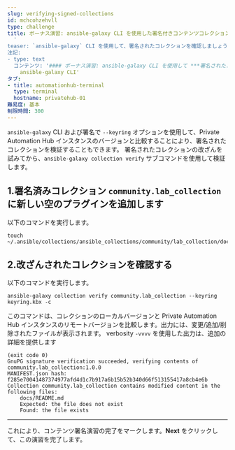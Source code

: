 ```yaml
---
slug: verifying-signed-collections
id: mchcohzehvll
type: challenge
title: ボーナス演習: ansible-galaxy CLI を使用した署名付きコンテンツコレクションの検証
  '
teaser: `ansible-galaxy` CLI を使用して、署名されたコレクションを確認しましょう
注記:
- type: text
  コンテンツ: '#### ボーナス演習: ansible-galaxy CLI を使用して ***署名されたコンテンツコレクションを検証する***
    ansible-galaxy CLI'
タブ:
- title: automationhub-terminal
  type: terminal
  hostname: privatehub-01
難易度: 基本
制限時間: 300
---
```

`ansible-galaxy` CLI および署名で `--keyring` オプションを使用して、Private Automation Hub インスタンスのバージョンと比較することにより、署名されたコレクションを検証することもできます。
署名されたコレクションの改ざんを試みてから、`ansible-galaxy collection verify` サブコマンドを使用して検証します。
## 1\.署名済みコレクション `community.lab_collection` に新しい空のプラグインを追加します
以下のコマンドを実行します。
```
touch ~/.ansible/collections/ansible_collections/community/lab_collection/docs/README.md
```

## 2\.改ざんされたコレクションを確認する
以下のコマンドを実行します。
```
ansible-galaxy collection verify community.lab_collection --keyring keyring.kbx -c
```
このコマンドは、コレクションのローカルバージョンと Private Automation Hub インスタンスのリモートバージョンを比較します。出力には、変更/追加/削除されたファイルが表示されます。
verbosity `-vvvv` を使用した出力は、追加の詳細を提供します
```
(exit code 0)
GnuPG signature verification succeeded, verifying contents of community.lab_collection:1.0.0
MANIFEST.json hash: f285e70041487374977afd4d1c7b917a6b15b52b340d66f513155417a8cb4e6b
Collection community.lab_collection contains modified content in the following files:
    docs/README.md
    Expected: the file does not exist
    Found: the file exists
```
***

これにより、コンテンツ署名演習の完了をマークします。**Next** をクリックして、この演習を完了します。
